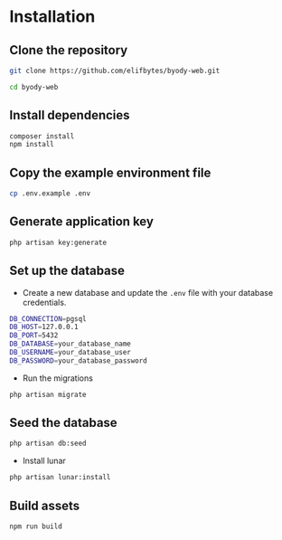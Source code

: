 # Installation
## Clone the repository
```bash
git clone https://github.com/elifbytes/byody-web.git

cd byody-web
```

## Install dependencies
```bash
composer install
npm install
```

## Copy the example environment file
```bash
cp .env.example .env
```

## Generate application key
```bash
php artisan key:generate
```

## Set up the database

- Create a new database and update the `.env` file with your database credentials.
```bash
DB_CONNECTION=pgsql
DB_HOST=127.0.0.1
DB_PORT=5432
DB_DATABASE=your_database_name
DB_USERNAME=your_database_user
DB_PASSWORD=your_database_password
```

- Run the migrations
```bash
php artisan migrate
```

## Seed the database
```bash
php artisan db:seed
```

- Install lunar
```bash
php artisan lunar:install
```

## Build assets
```bash
npm run build
```